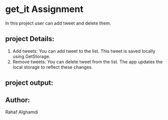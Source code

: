 # get_it Assignment

In this project user can add tweet and delete them.


## project Details:

1. Add tweets: You can add tweet to the list. This tweet is saved locally using GetStorage.
2. Remove tweets: You can delete tweet from the list. The app updates the local storage to reflect these changes.


## project output:





## Author:
Rahaf Alghamdi

